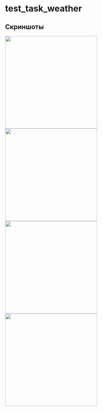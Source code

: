 # test_task_weather
## Скриншоты

<img src="https://github-production-user-asset-6210df.s3.amazonaws.com/109551590/259869386-463a6394-5f4e-46ee-8dfb-3c134f1270d9.png" width="300">
<img src="https://github-production-user-asset-6210df.s3.amazonaws.com/109551590/259870755-5d2ff2a9-0310-4b09-9a47-f3a675c8cf11.png" width="300">
<img src="https://github-production-user-asset-6210df.s3.amazonaws.com/109551590/259870627-07bfcdc4-9f82-480d-a86c-dec1144b9c02.png" width="300">
<img src="" width="300">



